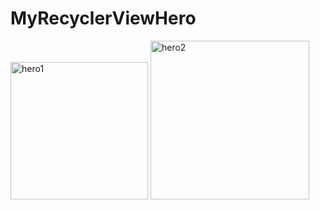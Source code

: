 # MyRecyclerViewHero
<img width="220" alt="hero1" src="https://user-images.githubusercontent.com/110017214/220800857-5a128aa6-42bd-4d50-adff-24eb5d71e873.png">
<img width="254" alt="hero2" src="https://user-images.githubusercontent.com/110017214/220800865-747dd529-783b-496d-88e0-0878db8b3949.png">
